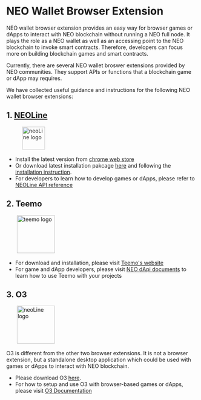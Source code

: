 # NEO Wallet Browser Extension
NEO wallet browser extension provides an easy way for browser games or dApps to interact with NEO blockchain without running a NEO full node. It plays the role as a NEO wallet as well as an accessing point to the NEO blockchain to invoke smart contracts. Therefore, developers can focus more on building blockchain games and smart contracts.

Currently, there are several NEO wallet broswer extensions provided by NEO communities. They support APIs or functions that a blockchain game or dApp may requires. 

We have collected useful guidance and instructions for the following NEO wallet browser extensions:

## 1. [NEOLine](https://neoline.cn/)
&emsp;&emsp;&emsp;<img src="../images/neoLine-logo.png" alt="neoLine logo" height="60">
* Install the latest version from [chrome web store](https://chrome.google.com/webstore/detail/neoline/cphhlgmgameodnhkjdmkpanlelnlohao)
* Or download latest installation pakcage [here](https://github.com/NeoNextClub/neoline/releases) and following the [installation instruction](https://github.com/NeoNextClub/neoline/blob/master/install/en_US.md).
* For developers to learn how to develop games or dApps, please refer to [NEOLine API reference](https://github.com/NeoNextClub/neoline/blob/master/api_reference.md)

## 2. Teemo
&emsp;&emsp;<img src="../images/teemo-logo.png" alt="teemo logo" height="100">
* For download and installation, please visit [Teemo's website](https://teemo.nel.group/index.html)
* For game and dApp developers, please visit [NEO dApi documents](https://dapi.nel.group/en/#neo-dapi-introduction) to learn how to use Teemo with your projects

## 3. O3
&emsp;&emsp;<img src="../images/o3-logo.png" alt="neoLine logo" height="100">

O3 is different from the other two browser extensions. It is not a browser extension, but a standalone desktop application which could be used with games or dApps to interact with NEO blockchain.
* Please download O3 [here](https://o3.network/).
* For how to setup and use O3 with browser-based games or dApps, please visit [O3 Documentation](https://docs.o3.network/neoDapi/)
